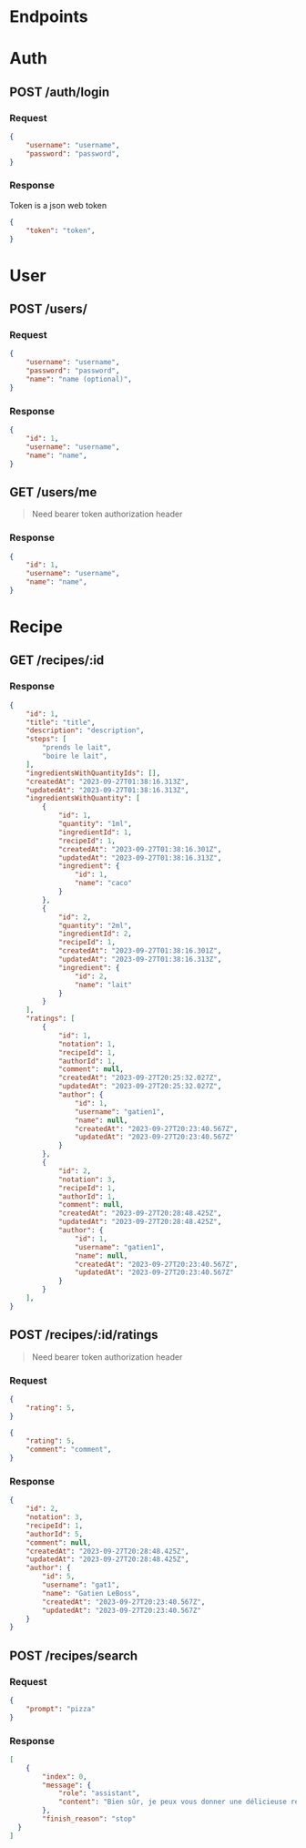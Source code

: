 # Endpoints

# Auth

## POST /auth/login

### Request

```json
{
    "username": "username",
    "password": "password",
}
```

### Response

Token is a json web token

```json
{
    "token": "token",
}
```

# User

## POST /users/

### Request

```json
{
    "username": "username",
    "password": "password",
    "name": "name (optional)",
}
```

### Response

```json
{
    "id": 1,
    "username": "username",
    "name": "name",
}
```

## GET /users/me

> Need bearer token authorization header

### Response

```json
{
    "id": 1,
    "username": "username",
    "name": "name",
}
```

# Recipe

## GET /recipes/:id

### Response

```json
{
    "id": 1,
    "title": "title",
    "description": "description",
    "steps": [
        "prends le lait",
        "boire le lait",
    ],
    "ingredientsWithQuantityIds": [],
    "createdAt": "2023-09-27T01:38:16.313Z",
    "updatedAt": "2023-09-27T01:38:16.313Z",
    "ingredientsWithQuantity": [
        {
            "id": 1,
            "quantity": "1ml",
            "ingredientId": 1,
            "recipeId": 1,
            "createdAt": "2023-09-27T01:38:16.301Z",
            "updatedAt": "2023-09-27T01:38:16.313Z",
            "ingredient": {
                "id": 1,
                "name": "caco"
            }
        },
        {
            "id": 2,
            "quantity": "2ml",
            "ingredientId": 2,
            "recipeId": 1,
            "createdAt": "2023-09-27T01:38:16.301Z",
            "updatedAt": "2023-09-27T01:38:16.313Z",
            "ingredient": {
                "id": 2,
                "name": "lait"
            }
        }
    ],
    "ratings": [
        {
            "id": 1,
            "notation": 1,
            "recipeId": 1,
            "authorId": 1,
            "comment": null,
            "createdAt": "2023-09-27T20:25:32.027Z",
            "updatedAt": "2023-09-27T20:25:32.027Z",
            "author": {
                "id": 1,
                "username": "gatien1",
                "name": null,
                "createdAt": "2023-09-27T20:23:40.567Z",
                "updatedAt": "2023-09-27T20:23:40.567Z"
            }
        },
        {
            "id": 2,
            "notation": 3,
            "recipeId": 1,
            "authorId": 1,
            "comment": null,
            "createdAt": "2023-09-27T20:28:48.425Z",
            "updatedAt": "2023-09-27T20:28:48.425Z",
            "author": {
                "id": 1,
                "username": "gatien1",
                "name": null,
                "createdAt": "2023-09-27T20:23:40.567Z",
                "updatedAt": "2023-09-27T20:23:40.567Z"
            }
        }
    ],
}
```

## POST /recipes/:id/ratings

> Need bearer token authorization header

### Request

```json
{
    "rating": 5,
}
```

```json
{
    "rating": 5,
    "comment": "comment",
}
```

### Response

```json
{
    "id": 2,
    "notation": 3,
    "recipeId": 1,
    "authorId": 5,
    "comment": null,
    "createdAt": "2023-09-27T20:28:48.425Z",
    "updatedAt": "2023-09-27T20:28:48.425Z",
    "author": {
        "id": 5,
        "username": "gat1",
        "name": "Gatien LeBoss",
        "createdAt": "2023-09-27T20:23:40.567Z",
        "updatedAt": "2023-09-27T20:23:40.567Z"
    }
}
```
## POST /recipes/search

### Request

```json
{
    "prompt": "pizza"
}
```

### Response

```json
[
    {
        "index": 0,
        "message": {
            "role": "assistant",
            "content": "Bien sûr, je peux vous donner une délicieuse recette de pizza maison. Voici les ingrédients dont vous aurez besoin :\n\n..."
        },
        "finish_reason": "stop"
  }
]
```